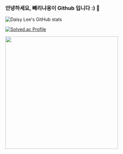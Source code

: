 ### 안녕하세요, 빼리냐옹이 Github 입니다 :) 👋

![Daisy Lee's GitHub stats](https://github-readme-stats.vercel.app/api?username=BBARRY-Lee&show_icons=true&theme=radical)

[![Solved.ac Profile](http://mazassumnida.wtf/api/v2/generate_badge?boj=leejy1373)](https://solved.ac/leejy1373/)

<a href = "https://api.gitofolio.com/portfolio/2332/2336"><img src = "https://api.gitofolio.com/portfoliocard/svg/2336?color=white" style="width:353px; height:auto; "/></a>
